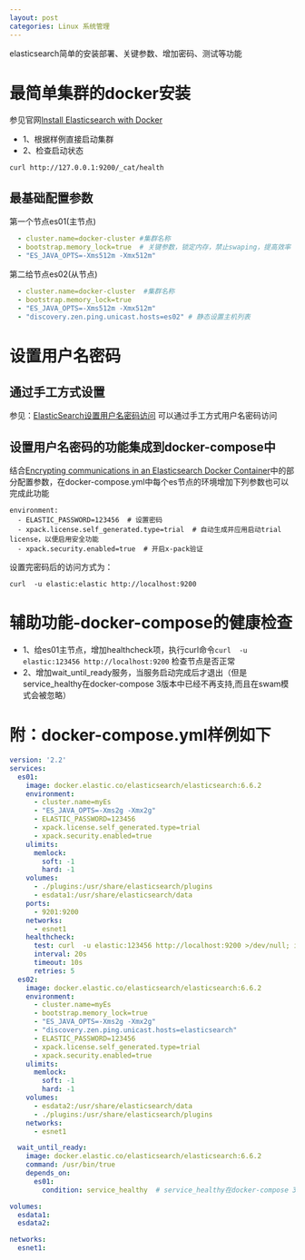 ```yaml
---
layout: post
categories: Linux 系统管理
---
```



elasticsearch简单的安装部署、关键参数、增加密码、测试等功能

# 最简单集群的docker安装

参见官网[Install Elasticsearch with Docker](
https://www.elastic.co/guide/en/elasticsearch/reference/6.6/docker.html)

- 1、根据样例直接启动集群
- 2、检查启动状态
```
curl http://127.0.0.1:9200/_cat/health
```

## 最基础配置参数
第一个节点es01(主节点)
```yaml
  - cluster.name=docker-cluster #集群名称
  - bootstrap.memory_lock=true  # 关键参数，锁定内存，禁止swaping，提高效率
  - "ES_JAVA_OPTS=-Xms512m -Xmx512m"
```
第二给节点es02(从节点)
```yaml
  - cluster.name=docker-cluster  #集群名称
  - bootstrap.memory_lock=true
  - "ES_JAVA_OPTS=-Xms512m -Xmx512m"
  - "discovery.zen.ping.unicast.hosts=es02" # 静态设置主机列表
```

# 设置用户名密码

## 通过手工方式设置
参见：[ElasticSearch设置用户名密码访问](https://juejin.im/post/5c9c58fa5188250ef95d8b3c)
可以通过手工方式用户名密码访问

## 设置用户名密码的功能集成到docker-compose中
结合[Encrypting communications in an Elasticsearch Docker Container](https://www.elastic.co/guide/en/elasticsearch/reference/6.6/configuring-tls-docker.html)中的部分配置参数，在docker-compose.yml中每个es节点的环境增加下列参数也可以完成此功能
```
environment:
  - ELASTIC_PASSWORD=123456  # 设置密码
  - xpack.license.self_generated.type=trial  # 自动生成并应用启动trial license，以便启用安全功能
  - xpack.security.enabled=true  # 开启x-pack验证
```

设置完密码后的访问方式为：
```
curl  -u elastic:elastic http://localhost:9200
```

# 辅助功能-docker-compose的健康检查

- 1、给es01主节点，增加healthcheck项，执行curl命令`curl  -u elastic:123456 http://localhost:9200` 检查节点是否正常
- 2、增加wait_until_ready服务，当服务启动完成后才退出（但是service_healthy在docker-compose 3版本中已经不再支持,而且在swam模式会被忽略）

# 附：docker-compose.yml样例如下

```yaml
version: '2.2'
services:
  es01:
    image: docker.elastic.co/elasticsearch/elasticsearch:6.6.2
    environment:
      - cluster.name=myEs
      - "ES_JAVA_OPTS=-Xms2g -Xmx2g"
      - ELASTIC_PASSWORD=123456
      - xpack.license.self_generated.type=trial
      - xpack.security.enabled=true
    ulimits:
      memlock:
        soft: -1
        hard: -1
    volumes:
      - ./plugins:/usr/share/elasticsearch/plugins
      - esdata1:/usr/share/elasticsearch/data
    ports:
      - 9201:9200
    networks:
      - esnet1
    healthcheck:
      test: curl  -u elastic:123456 http://localhost:9200 >/dev/null; if [[ $$? == 52 ]]; then echo 0; else echo 1; fi
      interval: 20s
      timeout: 10s
      retries: 5
  es02:
    image: docker.elastic.co/elasticsearch/elasticsearch:6.6.2
    environment:
      - cluster.name=myEs
      - bootstrap.memory_lock=true
      - "ES_JAVA_OPTS=-Xms2g -Xmx2g"
      - "discovery.zen.ping.unicast.hosts=elasticsearch"
      - ELASTIC_PASSWORD=123456
      - xpack.license.self_generated.type=trial
      - xpack.security.enabled=true
    ulimits:
      memlock:
        soft: -1
        hard: -1
    volumes:
      - esdata2:/usr/share/elasticsearch/data
      - ./plugins:/usr/share/elasticsearch/plugins
    networks:
      - esnet1

  wait_until_ready:
    image: docker.elastic.co/elasticsearch/elasticsearch:6.6.2
    command: /usr/bin/true
    depends_on:
      es01:
        condition: service_healthy  # service_healthy在docker-compose 3版本中已经不再支持,而且在swam模式会被忽略

volumes:
  esdata1:
  esdata2:

networks:
  esnet1:
```
